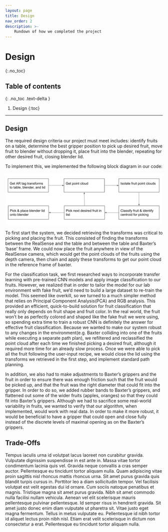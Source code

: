 ```yaml
---
layout: page
title: Design
nav_order: 2
description: >-
    Rundown of how we completed the project
---
```


# Design
{:.no_toc}

## Table of contents
{: .no_toc .text-delta }

1. Design
{:toc}

---

## Design

The required design criteria our project must meet includes: identify fruits on a table, determine the best gripper position to pick up desired fruit, move fruit to blender without dropping it, place fruit into the blender, repeating for other desired fruit, closing blender lid.

To implement this, we implemented the following block diagram in our code:

<img src="pictures/blockdiagram.png" alt="Flow Diagram"/>

To first start the system, we decided retrieving the transforms was critical to picking and placing the fruit. This consisted of finding the transforms between the RealSense and the table and between the table and Baxter’s ‘base’ frame. We could now place the fruit anywhere in view of the RealSense camera, which would get the point clouds of the fruits using the depth camera, then chain and apply these transforms to get our point cloud in the reference frame of baxter. 

For the classification task, we first researched ways to incorporate transfer learning with pre-trained CNN models and apply image classification to our fruits. However, we realized that in order to tailor the model for our lab environment with fake fruit, we’d need to build a large dataset to re-train the model. This seemed like overkill, so we turned to a much simpler method that relies on Principal Component Analysis(PCA) and RGB analysis. This provided an efficient, quick-to-build solution for fruit classification that really only depends on fruit shape and fruit color. In the real world, the fruit won’t be as perfectly colored and shaped like the fake fruit we were using, so spending extra time to train a robust CNN is definitely the answer for effective fruit classification. Because we wanted to make our system robust to any changes in the environment(e.g. Baxter colliding into one of the fruits while executing a separate path plan), we refiltered and reclassified the point cloud after each time we finished picking a desired fruit, although it required more time for an already slow process. Once we were able to pick all the fruit following the user-input recipe, we would close the lid using the transforms we retrieved in the first step, and implement standard path planning.

In addition, we also had to make adjustments to Baxter’s grippers and the fruit in order to ensure there was enough friction such that the fruit would be picked up, and that the fruit was the right diameter that could fit into the gripper. In order to do so, we added rubber bands to Baxter’s grippers, and flattened out some of the wider fruits (apples, oranges) so that they could fit into Baxter’s grippers. Although we had to sacrifice some real-world variability in fruits, we wanted to verify that our algorithm, when implemented, would work with real data. In order to make it more robust, it would be beneficial to have a gripper that could open and close fully instead of the discrete levels of maximal opening as on the Baxter’s grippers.


## Trade-Offs

Tempus iaculis urna id volutpat lacus laoreet non curabitur gravida. Vulputate dignissim suspendisse in est ante in. Massa vitae tortor condimentum lacinia quis vel. Gravida neque convallis a cras semper auctor. Pellentesque eu tincidunt tortor aliquam nulla. Quam adipiscing vitae proin sagittis nisl rhoncus mattis rhoncus urna. Sit amet purus gravida quis blandit turpis cursus in. Porttitor leo a diam sollicitudin tempor. Vel facilisis volutpat est velit egestas dui id ornare. Cum sociis natoque penatibus et magnis. Tristique magna sit amet purus gravida. Nibh sit amet commodo nulla facilisi nullam vehicula. Aenean vel elit scelerisque mauris pellentesque pulvinar pellentesque. Id semper risus in hendrerit gravida. Sit amet justo donec enim diam vulputate ut pharetra sit. Vitae justo eget magna fermentum. Tellus in metus vulputate eu. Pellentesque id nibh tortor id aliquet lectus proin nibh nisl. Etiam erat velit scelerisque in dictum non consectetur a erat. Pellentesque eu tincidunt tortor aliquam nulla.
